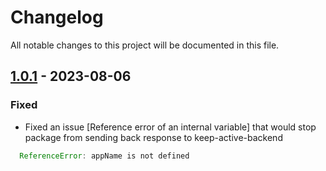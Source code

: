 # Changelog

All notable changes to this project will be documented in this file.

## [1.0.1] - 2023-08-06

### Fixed

- Fixed an issue [Reference error of an internal variable]
  that would stop package from sending back response to keep-active-backend

```.js
  ReferenceError: appName is not defined

```

[1.0.1]: https://github.com/Tibz-dankan/keep-apps-active/releases/tag/v1.0.1
